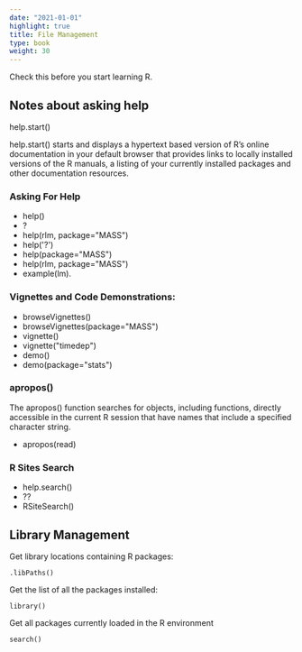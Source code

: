 ```yaml
---
date: "2021-01-01"
highlight: true
title: File Management
type: book
weight: 30
---
```


Check this before you start learning R. 

## Notes about asking help


help.start()

help.start() starts and displays a hypertext based version of R’s online documentation in your default browser that provides links to locally installed versions of the R manuals, a listing of your currently installed packages and other documentation resources.


### Asking For Help
 - help()  
 - ?
 - help(rlm, package="MASS")
 - help('?') 
 - help(package="MASS") 
 - help(rlm, package="MASS")
 - example(lm).

### Vignettes and Code Demonstrations: 

 - browseVignettes()
 - browseVignettes(package="MASS")  
 - vignette() 
 - vignette("timedep") 
 - demo()
 - demo(package="stats")


### apropos()

The apropos() function searches for objects, including functions, directly accessible in the current R session that have names that include a specified character string. 

 - apropos(read)

### R Sites Search

- help.search() 
- ??
- RSiteSearch()





## Library Management

Get library locations containing R packages:
```{r}
.libPaths()
```
Get the list of all the packages installed:
```{r}
library()
```
Get all packages currently loaded in the R environment
```{r}
search()
```